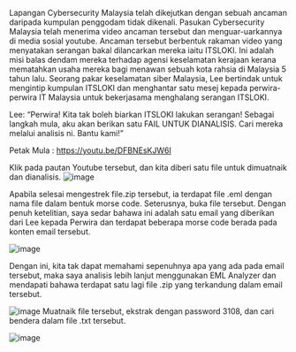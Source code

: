 Lapangan Cybersecurity Malaysia telah dikejutkan dengan sebuah ancaman daripada kumpulan penggodam tidak dikenali. Pasukan Cybersecurity Malaysia telah menerima video ancaman tersebut dan menguar-uarkannya di media sosial youtube. Ancaman tersebut berbentuk rakaman video yang menyatakan serangan bakal dilancarkan mereka iaitu ITSLOKI. Ini adalah misi balas dendam mereka terhadap agensi keselamatan kerajaan kerana mematahkan usaha mereka bagi menawan sebuah kota rahsia di Malaysia 5 tahun lalu. Seorang pakar keselamatan siber Malaysia, Lee bertindak untuk mengintip kumpulan ITSLOKI dan menghantar satu mesej kepada perwira-perwira IT Malaysia untuk bekerjasama menghalang serangan ITSLOKI.

Lee: “Perwira! Kita tak boleh biarkan ITSLOKI lakukan serangan! Sebagai langkah mula, aku akan berikan satu FAIL UNTUK DIANALISIS. Cari mereka melalui analisis ni. Bantu kami!”

Petak Mula : https://youtu.be/DFBNEsKJW6I

Klik pada pautan Youtube tersebut, dan kita diberi satu file untuk dimuatnaik dan dianalisis.
![image](https://github.com/6D756E6972/3108CTF/assets/129729880/7f6913e1-09c1-493c-a70c-ee50690f5963)

Apabila selesai mengestrek file.zip tersebut, ia terdapat file .eml dengan nama file dalam bentuk morse code.
Seterusnya, buka file tersebut. Dengan penuh ketelitian, saya sedar bahawa ini adalah satu email yang diberikan dari Lee kepada Perwira dan terdapat beberapa morse code berada pada konten email tersebut.

![image](https://github.com/6D756E6972/3108CTF/assets/129729880/0a8b89b5-fce0-4431-bfb3-eb4a5b683ca4)

Dengan ini, kita tak dapat memahami sepenuhnya apa yang ada pada email tersebut, maka saya analisis lebih lanjut menggunakan EML Analyzer dan mendapati bahawa terdapat satu lagi file .zip yang terkandung dalam email tersebut.

![image](https://github.com/6D756E6972/3108CTF/assets/129729880/dc80182c-771c-48c8-8d8a-e01299ae481f)
Muatnaik file tersebut, ekstrak dengan password 3108, dan cari bendera dalam file .txt tersebut.

![image](https://github.com/6D756E6972/3108CTF/assets/129729880/c30ccf2c-25da-4664-9e70-106315ed908c)
